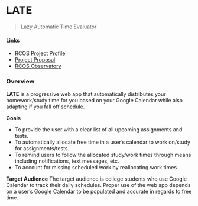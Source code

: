 # LATE
> Lazy Automatic Time Evaluator

#### Links
- [RCOS Project Profile](https://rcos.io/projects/apexal/late/profile)
- [Project Proposal](https://docs.google.com/document/d/1bq5DBvEQhnIkPUz-keMvDHq_dEQ21vwJqSUVB9zdSYk/edit)
- [RCOS Observatory](https://rcos.io/)

### Overview
**LATE** is a progressive web app that automatically distributes your homework/study time for you based on your Google Calendar while also adapting if you fall off schedule.

**Goals**
 - To provide the user with a clear list of all upcoming assignments and tests.
 - To automatically allocate free time in a user’s calendar to work on/study for assignments/tests.
 - To remind users to follow the allocated study/work times through means including notifications, text messages, etc.
 - To account for missing scheduled work by reallocating work times

**Target Audience**
The target audience is college students who use Google Calendar to track their daily schedules. Proper use of the web app depends on a user’s Google Calendar to be populated and accurate in regards to free time.
